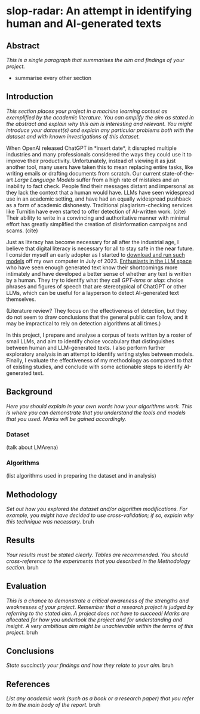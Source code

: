 # slop-radar: An attempt in identifying human and AI-generated texts

## Abstract
*This is a single paragraph that summarises the aim and findings of your project.*
- summarise every other section
## Introduction
*This section places your project in a machine learning context as exemplified by the academic literature. You can amplify the aim as stated in the abstract and explain why this aim is interesting and relevant. You might introduce your dataset(s) and explain any particular problems both with the dataset and with known investigations of this dataset.*

When OpenAI released ChatGPT in \*insert date\*, it disrupted multiple industries and many professionals considered the ways they could use it to improve their productivity. Unfortunately,  instead of viewing it as just another tool, many users have taken this to mean replacing entire tasks, like writing emails or drafting documents from scratch. Our current state-of-the-art *Large Language Models* suffer from a high rate of mistakes and an inability to fact check. People find their messages distant and impersonal as they lack the context that a human would have. LLMs have seen widespread use in an academic setting, and have had an equally widespread pushback as a form of academic dishonesty. Traditional plagiarism-checking services like Turnitin have even started to offer detection of AI-written work. (cite) Their ability to write in a convincing and authoritative manner with minimal effort has greatly simplified the creation of disinformation campaigns and scams. (cite)

Just as literacy has become necessary for all after the industrial age, I believe that digital literacy is necessary for all to stay safe in the near future. I consider myself an early adopter as I started to [download and run such models](https://huggingface.co/cognitivecomputations/WizardLM-33B-V1.0-Uncensored) off my own computer in July of 2023. [Enthusiasts in the LLM space](https://www.reddit.com/r/LocalLLaMA/comments/17xwuno/what_do_you_think_about_gptisms_polluting/) who have seen enough generated text know their shortcomings more intimately and have developed a better sense of whether any text is written by a human. They try to identify what they call *GPT-isms* or *slop*: choice phrases and figures of speech that are stereotypical of ChatGPT or other LLMs, which can be useful for a layperson to detect AI-generated text themselves.

(Literature review? They focus on the effectiveness of detection, but they do not seem to draw conclusions that the general public can follow, and it may be impractical to rely on detection algorithms at all times.)

In this project, I prepare and analyse a corpus of texts written by a roster of small LLMs, and aim to identify choice vocabulary that distinguishes between human and LLM-generated texts. I also perform further exploratory analysis in an attempt to identify writing styles between models. Finally, I evaluate the effectiveness of my methodology as compared to that of existing studies, and conclude with some actionable steps to identify AI-generated text.
## Background
*Here you should explain in your own words how your algorithms work. This is where you can demonstrate that you understand the tools and models that you used. Marks will be gained accordingly.*
### Dataset
(talk about LMArena)
### Algorithms
(list algorithms used in preparing the dataset and in analysis)
## Methodology
*Set out how you explored the dataset and/or algorithm modifications. For example, you might have decided to use cross-validation; if so, explain why this technique was necessary.*
bruh
## Results
*Your results must be stated clearly. Tables are recommended. You should cross-reference to the experiments that you described in the Methodology section.*
bruh
## Evaluation
*This is a chance to demonstrate a critical awareness of the strengths and weaknesses of your project. Remember that a research project is judged by referring to the stated aim. A project does not have to succeed! Marks are allocated for how you undertook the project and for understanding and insight. A very ambitious aim might be unachievable within the terms of this project.*
bruh
## Conclusions
*State succinctly your findings and how they relate to your aim.*
bruh
## References
*List any academic work (such as a book or a research paper) that you refer to in the main body of the report.*
bruh